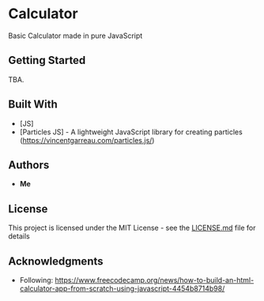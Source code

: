 # Calculator

Basic Calculator made in pure JavaScript

## Getting Started

TBA.

## Built With

* [JS]
* [Particles JS] - A lightweight JavaScript library for creating particles (https://vincentgarreau.com/particles.js/)

## Authors

* **Me** 

## License

This project is licensed under the MIT License - see the [LICENSE.md](LICENSE.md) file for details

## Acknowledgments

* Following: https://www.freecodecamp.org/news/how-to-build-an-html-calculator-app-from-scratch-using-javascript-4454b8714b98/

